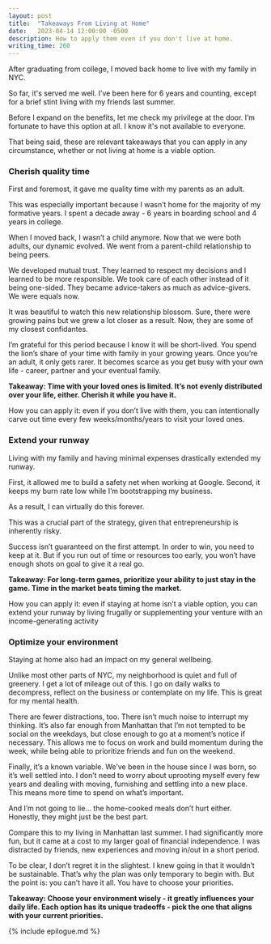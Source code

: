 ```yaml
---
layout: post
title:  "Takeaways From Living at Home"
date:   2023-04-14 12:00:00 -0500
description: How to apply them even if you don't live at home.
writing_time: 260
---
```


After graduating from college, I moved back home to live with my family in NYC.

So far, it's served me well. I’ve been here for 6 years and counting, except for a brief stint living with my friends last summer.

Before I expand on the benefits, let me check my privilege at the door. I’m fortunate to have this option at all. I know it's not available to everyone.

That being said, these are relevant takeaways that you can apply in any circumstance, whether or not living at home is a viable option.

### Cherish quality time

First and foremost, it gave me quality time with my parents as an adult.

This was especially important because I wasn’t home for the majority of my formative years. I spent a decade away - 6 years in boarding school and 4 years in college.

When I moved back, I wasn’t a child anymore. Now that we were both adults, our dynamic evolved. We went from a parent-child relationship to being peers.

We developed mutual trust. They learned to respect my decisions and I learned to be more responsible. We took care of each other instead of it being one-sided. They became advice-takers as much as advice-givers. We were equals now.

It was beautiful to watch this new relationship blossom. Sure, there were growing pains but we grew a lot closer as a result. Now, they are some of my closest confidantes.

I’m grateful for this period because I know it will be short-lived. You spend the lion’s share of your time with family in your growing years. Once you’re an adult, it only gets rarer. It becomes scarce as you get busy with your own life - career, partner and your eventual family.

**Takeaway: Time with your loved ones is limited. It’s not evenly distributed over your life, either. Cherish it while you have it.**

How you can apply it: even if you don’t live with them, you can intentionally carve out time every few weeks/months/years to visit your loved ones.


### Extend your runway

Living with my family and having minimal expenses drastically extended my runway.

First, it allowed me to build a safety net when working at Google. Second, it keeps my burn rate low while I’m bootstrapping my business.

As a result, I can virtually do this forever.

This was a crucial part of the strategy, given that entrepreneurship is inherently risky.

Success isn’t guaranteed on the first attempt. In order to win, you need to keep at it. But if you run out of time or resources too early, you won’t have enough shots on goal to give it a real go.

**Takeaway: For long-term games, prioritize your ability to just stay in the game. Time in the market beats timing the market.**

How you can apply it: even if staying at home isn’t a viable option, you can extend your runway by living frugally or supplementing your venture with an income-generating activity


### Optimize your environment

Staying at home also had an impact on my general wellbeing.

Unlike most other parts of NYC, my neighborhood is quiet and full of greenery. I get a lot of mileage out of this. I go on daily walks to decompress, reflect on the business or contemplate on my life. This is great for my mental health.

There are fewer distractions, too. There isn’t much noise to interrupt my thinking. It’s also far enough from Manhattan that I’m not tempted to be social on the weekdays, but close enough to go at a moment’s notice if necessary. This allows me to focus on work and build momentum during the week, while being able to prioritize friends and fun on the weekend.

Finally, it’s a known variable. We’ve been in the house since I was born, so it’s well settled into. I don’t need to worry about uprooting myself every few years and dealing with moving, furnishing and settling into a new place. This means more time to spend on what’s important.

And I’m not going to lie… the home-cooked meals don’t hurt either. Honestly, they might just be the best part.

Compare this to my living in Manhattan last summer. I had significantly more fun, but it came at a cost to my larger goal of financial independence. I was distracted by friends, new experiences and moving in/out in a short period.

To be clear, I don’t regret it in the slightest. I knew going in that it wouldn’t be sustainable. That’s why the plan was only temporary to begin with. But the point is: you can’t have it all. You have to choose your priorities.

**Takeaway: Choose your environment wisely - it greatly influences your daily life. Each option has its unique tradeoffs - pick the one that aligns with your current priorities.**

{% include epilogue.md %}